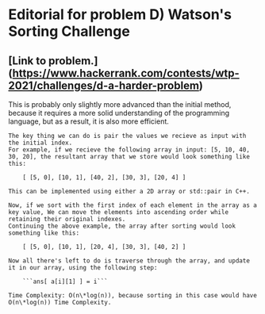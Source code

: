 # Editorial for problem D) Watson's Sorting Challenge

## [Link to problem.] (https://www.hackerrank.com/contests/wtp-2021/challenges/d-a-harder-problem)

This is probably only slightly more advanced than the initial method, because it requires a more solid understanding of the programming language, but as a result, it is also more efficient.

    The key thing we can do is pair the values we recieve as input with the initial index.
    For example, if we recieve the following array in input: [5, 10, 40, 30, 20], the resultant array that we store would look something like this:

        [ [5, 0], [10, 1], [40, 2], [30, 3], [20, 4] ]

    This can be implemented using either a 2D array or std::pair in C++.

    Now, if we sort with the first index of each element in the array as a key value, We can move the elements into ascending order while retaining their original indexes.
    Continuing the above example, the array after sorting would look something like this:

        [ [5, 0], [10, 1], [20, 4], [30, 3], [40, 2] ]

    Now all there's left to do is traverse through the array, and update it in our array, using the following step:

        ```ans[ a[i][1] ] = i```

    Time Complexity: O(n\*log(n)), because sorting in this case would have O(n\*log(n)) Time Complexity.
